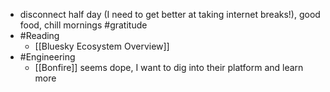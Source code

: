 - disconnect half day (I need to get better at taking internet breaks!), good food, chill mornings #gratitude
- #Reading
    - [[Bluesky Ecosystem Overview]]
- #Engineering
    - [[Bonfire]] seems dope, I want to dig into their platform and learn more
